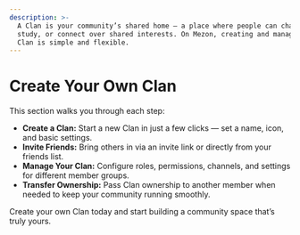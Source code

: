 ```yaml
---
description: >-
  A Clan is your community’s shared home — a place where people can chat, work,
  study, or connect over shared interests. On Mezon, creating and managing a
  Clan is simple and flexible.
---
```


# Create Your Own Clan

This section walks you through each step:

* **Create a Clan:** Start a new Clan in just a few clicks — set a name, icon, and basic settings.
* **Invite Friends:** Bring others in via an invite link or directly from your friends list.
* **Manage Your Clan:** Configure roles, permissions, channels, and settings for different member groups.
* **Transfer Ownership:** Pass Clan ownership to another member when needed to keep your community running smoothly.

Create your own Clan today and start building a community space that’s truly yours.
